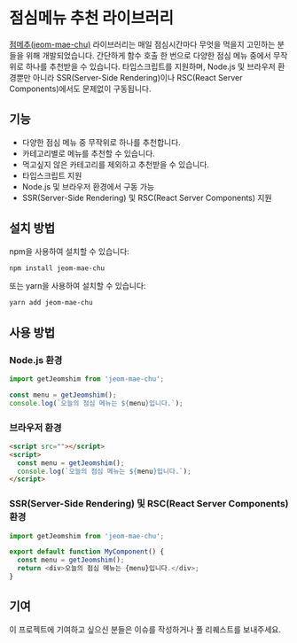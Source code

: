 # 점심메뉴 추천 라이브러리
[점메추(jeom-mae-chu)](https://www.npmjs.com/package/jeom-mae-chu) 라이브러리는 매일 점심시간마다 무엇을 먹을지 고민하는 분들을 위해 개발되었습니다. 간단하게 함수 호출 한 번으로 다양한 점심 메뉴 중에서 무작위로 하나를 추천받을 수 있습니다. 타입스크립트를 지원하며, Node.js 및 브라우저 환경뿐만 아니라 SSR(Server-Side Rendering)이나 RSC(React Server Components)에서도 문제없이 구동됩니다.

## 기능

- 다양한 점심 메뉴 중 무작위로 하나를 추천합니다.
- 카테고리별로 메뉴를 추천할 수 있습니다.
- 먹고싶지 않은 카테고리를 제외하고 추천받을 수 있습니다.
- 타입스크립트 지원
- Node.js 및 브라우저 환경에서 구동 가능
- SSR(Server-Side Rendering) 및 RSC(React Server Components) 지원

## 설치 방법

npm을 사용하여 설치할 수 있습니다:

```bash
npm install jeom-mae-chu
```

또는 yarn을 사용하여 설치할 수 있습니다:

```bash
yarn add jeom-mae-chu
```

## 사용 방법

### Node.js 환경

```typescript
import getJeomshim from 'jeom-mae-chu';

const menu = getJeomshim();
console.log(`오늘의 점심 메뉴는 ${menu}입니다.`);
```

### 브라우저 환경

```html
<script src=""></script>
<script>
  const menu = getJeomshim();
  console.log(`오늘의 점심 메뉴는 ${menu}입니다.`);
</script>
```

### SSR(Server-Side Rendering) 및 RSC(React Server Components) 환경

```typescript
import getJeomshim from 'jeom-mae-chu';

export default function MyComponent() {
  const menu = getJeomshim();
  return <div>오늘의 점심 메뉴는 {menu}입니다.</div>;
}
```

## 기여

이 프로젝트에 기여하고 싶으신 분들은 이슈를 작성하거나 풀 리퀘스트를 보내주세요.
